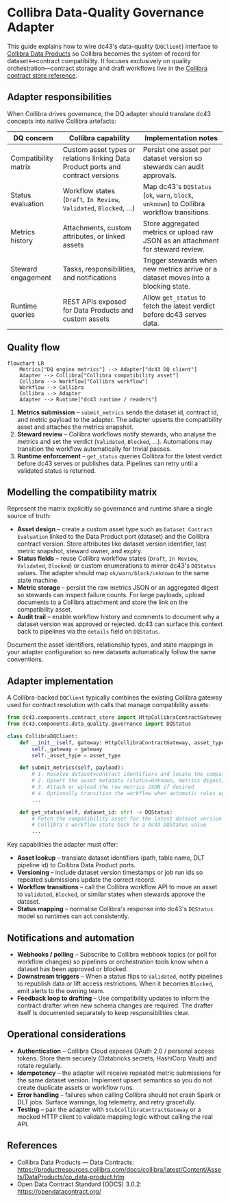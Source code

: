 # Collibra Data-Quality Governance Adapter

This guide explains how to wire dc43's data-quality (`DQClient`) interface to
[Collibra Data Products](https://productresources.collibra.com/docs/collibra/latest/Content/Assets/DataProducts/co_data-product.htm)
so Collibra becomes the system of record for dataset↔contract compatibility.
It focuses exclusively on quality orchestration—contract storage and draft
workflows live in the [Collibra contract store reference](../contract-store/collibra.md).

## Adapter responsibilities

When Collibra drives governance, the DQ adapter should translate dc43 concepts
into native Collibra artefacts:

| DQ concern | Collibra capability | Implementation notes |
| --- | --- | --- |
| Compatibility matrix | Custom asset types or relations linking Data Product ports and contract versions | Persist one asset per dataset version so stewards can audit approvals. |
| Status evaluation | Workflow states (`Draft`, `In Review`, `Validated`, `Blocked`, …) | Map dc43's `DQStatus` (`ok`, `warn`, `block`, `unknown`) to Collibra workflow transitions. |
| Metrics history | Attachments, custom attributes, or linked assets | Store aggregated metrics or upload raw JSON as an attachment for steward review. |
| Steward engagement | Tasks, responsibilities, and notifications | Trigger stewards when new metrics arrive or a dataset moves into a blocking state. |
| Runtime queries | REST APIs exposed for Data Products and custom assets | Allow `get_status` to fetch the latest verdict before dc43 serves data. |

## Quality flow

```mermaid
flowchart LR
    Metrics["DQ engine metrics"] --> Adapter["dc43 DQ client"]
    Adapter --> Collibra["Collibra compatibility asset"]
    Collibra --> Workflow["Collibra workflow"]
    Workflow --> Collibra
    Collibra --> Adapter
    Adapter --> Runtime["dc43 runtime / readers"]
```

1. **Metrics submission** – `submit_metrics` sends the dataset id, contract id,
   and metric payload to the adapter. The adapter upserts the compatibility
   asset and attaches the metrics snapshot.
2. **Steward review** – Collibra workflows notify stewards, who analyse the
   metrics and set the verdict (`Validated`, `Blocked`, …). Automations may
   transition the workflow automatically for trivial passes.
3. **Runtime enforcement** – `get_status` queries Collibra for the latest
   verdict before dc43 serves or publishes data. Pipelines can retry until a
   validated status is returned.

## Modelling the compatibility matrix

Represent the matrix explicitly so governance and runtime share a single source
of truth:

* **Asset design** – create a custom asset type such as `Dataset Contract
  Evaluation` linked to the Data Product port (dataset) and the Collibra
  contract version. Store attributes like dataset version identifier, last
  metric snapshot, steward owner, and expiry.
* **Status fields** – reuse Collibra workflow states (`Draft`, `In Review`,
  `Validated`, `Blocked`) or custom enumerations to mirror dc43's `DQStatus`
  values. The adapter should map `ok/warn/block/unknown` to the same state
  machine.
* **Metric storage** – persist the raw metrics JSON or an aggregated digest so
  stewards can inspect failure counts. For large payloads, upload documents to a
  Collibra attachment and store the link on the compatibility asset.
* **Audit trail** – enable workflow history and comments to document why a
  dataset version was approved or rejected. dc43 can surface this context back
  to pipelines via the `details` field on `DQStatus`.

Document the asset identifiers, relationship types, and state mappings in your
adapter configuration so new datasets automatically follow the same conventions.

## Adapter implementation

A Collibra-backed `DQClient` typically combines the existing Collibra gateway
used for contract resolution with calls that manage compatibility assets:

```python
from dc43.components.contract_store import HttpCollibraContractGateway
from dc43.components.data_quality.governance import DQStatus

class CollibraDQClient:
    def __init__(self, gateway: HttpCollibraContractGateway, asset_type: str):
        self._gateway = gateway
        self._asset_type = asset_type

    def submit_metrics(self, payload):
        # 1. Resolve dataset+contract identifiers and locate the compatibility asset
        # 2. Upsert the asset metadata (status=Unknown, metrics digest, timestamps)
        # 3. Attach or upload the raw metrics JSON if desired
        # 4. Optionally transition the workflow when automatic rules apply
        ...

    def get_status(self, dataset_id: str) -> DQStatus:
        # Fetch the compatibility asset for the latest dataset version and map
        # Collibra's workflow state back to a dc43 DQStatus value
        ...
```

Key capabilities the adapter must offer:

* **Asset lookup** – translate dataset identifiers (path, table name, DLT
  pipeline id) to Collibra Data Product ports.
* **Versioning** – include dataset version timestamps or job run ids so
  repeated submissions update the correct record.
* **Workflow transitions** – call the Collibra workflow API to move an asset to
  `Validated`, `Blocked`, or similar states when stewards approve the dataset.
* **Status mapping** – normalise Collibra's response into dc43's `DQStatus`
  model so runtimes can act consistently.

## Notifications and automation

* **Webhooks / polling** – Subscribe to Collibra webhook topics (or poll for
  workflow changes) so pipelines or orchestration tools know when a dataset has
  been approved or blocked.
* **Downstream triggers** – When a status flips to `Validated`, notify pipelines
  to republish data or lift access restrictions. When it becomes `Blocked`, emit
  alerts to the owning team.
* **Feedback loop to drafting** – Use compatibility updates to inform the
  contract drafter when new schema changes are required. The drafter itself is
  documented separately to keep responsibilities clear.

## Operational considerations

* **Authentication** – Collibra Cloud exposes OAuth 2.0 / personal access
  tokens. Store them securely (Databricks secrets, HashiCorp Vault) and rotate
  regularly.
* **Idempotency** – the adapter will receive repeated metric submissions for the
  same dataset version. Implement upsert semantics so you do not create duplicate
  assets or workflow runs.
* **Error handling** – failures when calling Collibra should not crash Spark or
  DLT jobs. Surface warnings, log telemetry, and retry gracefully.
* **Testing** – pair the adapter with `StubCollibraContractGateway` or a mocked
  HTTP client to validate mapping logic without calling the real API.

## References

* Collibra Data Products — Data Contracts: <https://productresources.collibra.com/docs/collibra/latest/Content/Assets/DataProducts/co_data-product.htm>
* Open Data Contract Standard (ODCS) 3.0.2: <https://opendatacontract.org/>
